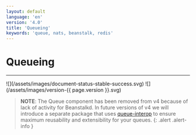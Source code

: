 ```yaml
---
layout: default
language: 'en'
version: '4.0'
title: 'Queueing'
keywords: 'queue, nats, beanstalk, redis'
---
```

# Queueing
<hr/>
![](/assets/images/document-status-stable-success.svg) ![](/assets/images/version-{{ page.version }}.svg)

> **NOTE**: The Queue component has been removed from v4 because of lack of activity for Beanstalkd. In future versions of v4 we will introduce a separate package that uses [queue-interop](https://github.com/queue-interop) to ensure maximum reusability and extensibility for your queues.
{: .alert .alert-info }